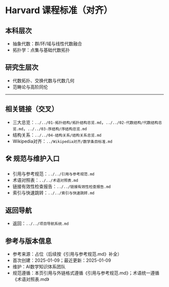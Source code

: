 # Harvard 课程标准（对齐）

## 本科层次

- 抽象代数：群/环/域与线性代数融合
- 拓扑学：点集与基础代数拓扑

## 研究生层次

- 代数拓扑、交换代数与代数几何
- 范畴论与高阶同伦

---

## 相关链接（交叉）

- 三大总览：`../../01-拓扑结构/拓扑结构总览.md`，`../../02-代数结构/代数结构总览.md`，`../../03-序结构/序结构总览.md`
- 结构关系：`../../04-结构关系/结构关系总览.md`
- Wikipedia对齐：`../Wikipedia对齐/数学条目标准.md`

## 🛠️ 规范与维护入口

- 引用与参考规范：`../../引用与参考规范.md`
- 术语对照表：`../../术语对照表.md`
- 链接有效性检查报告：`../../链接有效性检查报告.md`
- 索引与快速跳转：`../../索引与快速跳转.md`

## 返回导航

- 返回：`../../项目导航系统.md`

## 参考与版本信息

- 参考来源：占位（后续按《引用与参考规范.md》补全）
- 首次创建：2025-01-09；最近更新：2025-01-09
- 维护：AI数学知识体系团队
- 规范遵循：本页引用与外链格式遵循《引用与参考规范.md》；术语统一遵循《术语对照表.md》
